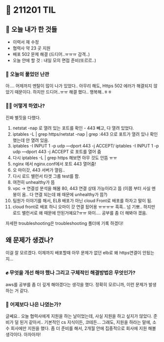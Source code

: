 # :rocket: 211201 TIL

## :seedling: 오늘 내가 한 것들
* 이력서 재 수정
* 협력사 약 23 곳 지원
* 배포 502 문제 해결 (드디어..ㅠㅠㅠ 감격..)
* 오늘 안에 할 것 : 내일 모의 면접 준비(또르르..)

### :speech_balloon: 오늘의 풀었던 난관
아.... 어제까지 멘탈이 많이 나가 있었다..
아무리 해도, Https 502 에러가 해결되지 않았기 때문이다.
하지만 드디어..ㅠㅠ 해결 했다.. 행복해..ㅎㅎ

### 💫✨ 어떻게 하였나?
진짜 별짓을 다했다.
1. netstat -nap 로 열려 있는 포트를 확인 - 443 빼고, 다 열려 있었다.
2. iptables -L | grep https/netstat -nap | grep :443 으로 포트가 열려 있나 확인 했는데 안 열려 있음.
3.  iptables -I INPUT 1 -p udp —dport 443 -j ACCEPT/  iptables -I INPUT 1 -p udp —dport 443 -j ACCEPT 로 포트를 열어 줌 
4. 다시 iptables -L | grep https 해보면 아무 것도 안뜸 ㅠㅠ
5. nginx 에서 nginx.conf에서 포트 443 열어줌!
5. 오 마이갓, 443 서버가 열림.. 
6. 다시 로드 밸런서 타겟 그룹 test를 함.
7. 여전히 unhealthy가 뜸
8. vpc -> 연결성 분석을 해봄 80, 443 연결 상태 가능이라고 뜸 (이쯤 부터 사실 멘붕이 옴.. 다 연결 되는데 왜 때문에 unhealthy가 뜸?)
9. 팀원가 이야기를 해서, ELB 배포가 아닌 cloud Front로 배포를 하자고 말이 됨.
10. cloud front로 배포 하니 오마이 갓 연결 됬어용 ㅠㅠㅠㅠ 흑흑.. 넘 기뽀..
하지만 로드 밸런서로 왜 때문에 안된거예요?ㅠㅠ 와이.... 공부를 좀 더 해봐야 겠음.

자세한 troubleshooting은 troubleshooting 폴더에 기록 하겠다!

## 왜 문제가 생겼나?
이걸 잘 모르겠다. 이제까지 배포할때 아무 문제가 없던 elb로 왜 https연결이 안됬는지... 

### :fist: 무엇을 개선 해야 했나  그리고 구체적인 해결방법은 무엇인가?
aws를 공부를 좀 더 깊게 해야겠다는 생각을 했다.
정확히 모르니까, 이런 문제가 발생하는 거 같다.

### :muscle: 어제보다 나은 나였는가?  
글쎄요..
오늘 협력사에게 지원을 하는 날이었는데,
사실 지원을 하고 싶지가 않았다.
준비가 덜 된거 같아서..
기본적인 cs 지식이든, 코테든...
그래도, 지원을 하라는 말에,
소수 회사에만 지원을 했다.
좀 더 준비를 해서, 2개월 안에 집중적으로 회사에 지원 해볼 생각이다.
아자아자!